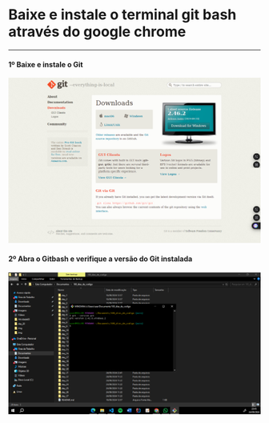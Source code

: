 # Baixe e instale o terminal git bash através do google chrome
<hr>

#### 1º Baixe e instale o Git
<img src="img/dowload-git.png">

#### 2º Abra o Gitbash e verifique a versão do Git instalada
<img src="img/version-git.png">